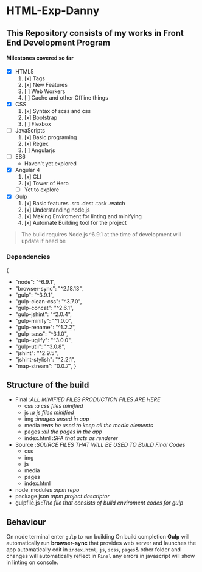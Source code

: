 # HTML-Exp-Danny
## This Repository consists of my works in Front End Development Program
#### Milestones covered so far
- [x] HTML5
    1. [x] Tags
    2. [x] New Features
    3. [ ] Web Workers
    4. [ ] Cache and other Offline things
- [x] CSS
    1. [x] Syntax of scss and css
    2. [x] Bootstrap
    3. [ ] Flexbox
- [ ] JavaScripts
    1. [x] Basic programing
    2. [x] Regex
    3. [ ] Angularjs
- [ ] ES6
    - Haven't yet explored
- [x] Angular 4
    1. [x] CLI
    2. [x] Tower of Hero
    - [ ] Yet to explore
- [x] Gulp
    1. [x] Basic features .src .dest .task .watch
    2. [x] Understanding node.js
    3. [x] Making Enviroment for linting and minifying
    4. [x] Automate Building tool for the project

> The build requires Node.js ^6.9.1 at the time of development will update if need be

### **Dependencies**
{
-    "node": "^6.9.1",
-    "browser-sync": "^2.18.13",
-    "gulp": "^3.9.1",
-    "gulp-clean-css": "^3.7.0",
-    "gulp-concat": "^2.6.1",
-    "gulp-jshint": "^2.0.4",
-    "gulp-minify": "^1.0.0",
-    "gulp-rename": "^1.2.2",
-    "gulp-sass": "^3.1.0",
-    "gulp-uglify": "^3.0.0",
-    "gulp-util": "^3.0.8",
-    "jshint": "^2.9.5",
-    "jshint-stylish": "^2.2.1",
-    "map-stream": "0.0.7",
}

## Structure of the build
-   Final :*ALL MINIFIED FILES PRODUCTION FILES ARE HERE*
    - css :*a css files minified*
    - js :*a js files minified*
    - img :*images unsed in app*
    - media :*was be used to keep all the media elements*
    - pages :*all the pages in the app*
    - index.html :*SPA that acts as renderer*
- Source :*SOURCE FILES THAT WILL BE USED TO BUILD Final Codes*
    - css
    - img
    - js
    - media
    - pages
    - index.html
- node_modules :*npm repo*
- package.json :*npm project descriptor*
- gulpfile.js :*The file that consists of build enviroment codes for gulp*

## Behaviour
On node terminal enter `gulp` to run building
On build completion **Gulp** will automatically run **browser-sync** that provides web server and launches the app automatically
edit in `index.html`, `js`, `scss`, `pages`& other folder and changes will automatically reflect in `Final`
any errors in javascript will show in linting on console.